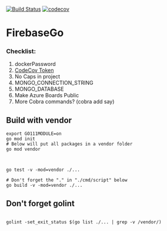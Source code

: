 [![Build Status](https://dev.azure.com/mchirico/FirebaseGo/_apis/build/status/mchirico.FirebaseGo?branchName=master)](https://dev.azure.com/mchirico/FirebaseGo/_build/latest?definitionId=35&branchName=master)
[![codecov](https://codecov.io/gh/mchirico/FirebaseGo/branch/master/graph/badge.svg)](https://codecov.io/gh/mchirico/FirebaseGo)


# FirebaseGo



### Checklist:

1. dockerPassword
2. [CodeCov Token](https://codecov.io/gh/mchirico)
3. No Caps in project
4. MONGO_CONNECTION_STRING
5. MONGO_DATABASE 
6. Make Azure Boards Public
7. More Cobra commands? (cobra add say)



## Build with vendor
```
export GO111MODULE=on
go mod init
# Below will put all packages in a vendor folder
go mod vendor



go test -v -mod=vendor ./...

# Don't forget the "." in "./cmd/script" below
go build -v -mod=vendor ./...
```


## Don't forget golint

```

golint -set_exit_status $(go list ./... | grep -v /vendor/)

```


